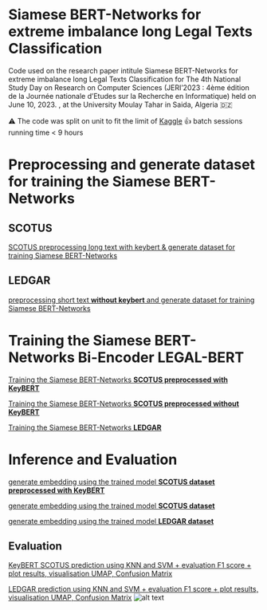 # Siamese BERT-Networks for extreme imbalance long Legal Texts Classification
Code used on the research paper intitule Siamese BERT-Networks for extreme imbalance long Legal Texts Classification for The 4th  National Study Day on Research on Computer Sciences (JERI’2023 : 4ème édition de la Journée nationale d’Etudes sur la Recherche en Informatique) held on June 10, 2023. , at the University Moulay Tahar in Saida, Algeria :algeria:

:warning: The code was split on unit to fit the limit of [Kaggle](https://www.kaggle.com/) 👍 batch sessions running time < 9 hours
# Preprocessing and generate dataset for training the Siamese BERT-Networks
## SCOTUS 
[SCOTUS preprocessing long text with keybert & generate dataset for training Siamese BERT-Networks](https://github.com/hatemamine/Siamese_BERT_LegalTexts_Classification/blob/main/scotuslexglue-preprocesslongtextwithkeybert.ipynb)


## LEDGAR
[preprocessing short text **without keybert** and generate dataset for training Siamese BERT-Networks](https://github.com/hatemamine/Siamese_BERT_LegalTexts_Classification/blob/main/ledgarlexglue-preprocess-and-generate-dataset.ipynb)

# Training the Siamese BERT-Networks **Bi-Encoder LEGAL-BERT**
[Training the Siamese BERT-Networks **SCOTUS preprocessed with KeyBERT**](https://github.com/hatemamine/Siamese_BERT_LegalTexts_Classification/blob/main/scotuslexgluesiamesebert-training.ipynb)

[Training the Siamese BERT-Networks **SCOTUS preprocessed without KeyBERT**](https://github.com/hatemamine/Siamese_BERT_LegalTexts_Classification/blob/main/nokeybertscotuslexgluesiamesebert-training.ipynb)

[Training the Siamese BERT-Networks **LEDGAR**](https://github.com/hatemamine/Siamese_BERT_LegalTexts_Classification/blob/main/ledgarlexgluesiamesebert-training.ipynb)

# Inference and Evaluation
[generate embedding using the trained model **SCOTUS dataset preprocessed with KeyBERT**](https://github.com/hatemamine/Siamese_BERT_LegalTexts_Classification/blob/main/scotus-generate-embeddings.ipynb)

[generate embedding using the trained model **SCOTUS dataset**](https://github.com/hatemamine/Siamese_BERT_LegalTexts_Classification/blob/main/nokeybertscotus-generate-embeddings.ipynb)

[generate embedding using the trained model **LEDGAR dataset**](https://github.com/hatemamine/Siamese_BERT_LegalTexts_Classification/blob/main/ledgar-generate-embeddings.ipynb)

## Evaluation
[KeyBERT SCOTUS prediction using KNN and SVM + evaluation F1 score + plot results, visualisation UMAP, Confusion Matrix](https://github.com/hatemamine/Siamese_BERT_LegalTexts_Classification/blob/main/keybertscotus-inference-and-evaluation.ipynb)

[LEDGAR prediction using KNN and SVM + evaluation F1 score + plot results, visualisation UMAP, Confusion Matrix](https://github.com/hatemamine/Siamese_BERT_LegalTexts_Classification/blob/main/ledgarinference-and-evaluation.ipynb)
![alt text](https://github.com/[username]/[reponame]/blob/[branch]/image.jpg?raw=true)

